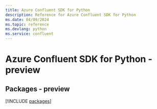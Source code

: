 ```yaml
---
title: Azure Confluent SDK for Python
description: Reference for Azure Confluent SDK for Python
ms.date: 04/09/2024
ms.topic: reference
ms.devlang: python
ms.service: confluent
---
```

# Azure Confluent SDK for Python - preview
## Packages - preview
[!INCLUDE [packages](confluent-index.md)]